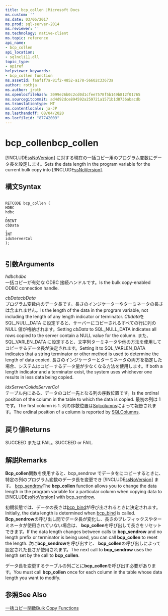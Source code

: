 ```yaml
---
title: bcp_collen |Microsoft Docs
ms.custom: ''
ms.date: 03/06/2017
ms.prod: sql-server-2014
ms.reviewer: ''
ms.technology: native-client
ms.topic: reference
api_name:
- bcp_collen
api_location:
- sqlncli11.dll
topic_type:
- apiref
helpviewer_keywords:
- bcp_collen function
ms.assetid: faaf1f7a-81f2-4852-a178-56602c33673a
author: rothja
ms.author: jroth
ms.openlocfilehash: 3099e26b0c2cd0d1cfee7578f5b149b812f01765
ms.sourcegitcommit: ad4d92dce894592a259721a1571b1d8736abacdb
ms.translationtype: MT
ms.contentlocale: ja-JP
ms.lasthandoff: 08/04/2020
ms.locfileid: "87742009"
---
```

# <a name="bcp_collen"></a><span data-ttu-id="a1449-102">bcp_collen</span><span class="sxs-lookup"><span data-stu-id="a1449-102">bcp_collen</span></span>
  <span data-ttu-id="a1449-103">[!INCLUDE[ssNoVersion](../../includes/ssnoversion-md.md)] に対する現在の一括コピー用のプログラム変数にデータ長を設定します。</span><span class="sxs-lookup"><span data-stu-id="a1449-103">Sets the data length in the program variable for the current bulk copy into [!INCLUDE[ssNoVersion](../../includes/ssnoversion-md.md)].</span></span>  
  
## <a name="syntax"></a><span data-ttu-id="a1449-104">構文</span><span class="sxs-lookup"><span data-stu-id="a1449-104">Syntax</span></span>  
  
```  
  
RETCODE bcp_collen (  
HDBC   
hdbc  
,  
DBINT   
cbData  
,  
INT   
idxServerCol  
);  
  
```  
  
## <a name="arguments"></a><span data-ttu-id="a1449-105">引数</span><span class="sxs-lookup"><span data-stu-id="a1449-105">Arguments</span></span>  
 <span data-ttu-id="a1449-106">*hdbc*</span><span class="sxs-lookup"><span data-stu-id="a1449-106">*hdbc*</span></span>  
 <span data-ttu-id="a1449-107">一括コピーが有効な ODBC 接続ハンドルです。</span><span class="sxs-lookup"><span data-stu-id="a1449-107">Is the bulk copy-enabled ODBC connection handle.</span></span>  
  
 <span data-ttu-id="a1449-108">*cbData*</span><span class="sxs-lookup"><span data-stu-id="a1449-108">*cbData*</span></span>  
 <span data-ttu-id="a1449-109">プログラム変数内のデータ長です。長さのインジケーターやターミネータの長さは含まれません。</span><span class="sxs-lookup"><span data-stu-id="a1449-109">Is the length of the data in the program variable, not including the length of any length indicator or terminator.</span></span> <span data-ttu-id="a1449-110">*Cbdata*を SQL_NULL_DATA に設定すると、サーバーにコピーされるすべての行に列の NULL 値が格納されます。</span><span class="sxs-lookup"><span data-stu-id="a1449-110">Setting *cbData* to SQL_NULL_DATA indicates all rows copied to the server contain a NULL value for the column.</span></span> <span data-ttu-id="a1449-111">また、SQL_VARLEN_DATA に設定すると、文字列ターミネータや他の方法を使用してコピーするデータ長が決定されます。</span><span class="sxs-lookup"><span data-stu-id="a1449-111">Setting it to SQL_VARLEN_DATA indicates that a string terminator or other method is used to determine the length of data copied.</span></span> <span data-ttu-id="a1449-112">長さのインジケーターとターミネータの両方を指定した場合、システムはコピーするデータ量が少なくなる方法を使用します。</span><span class="sxs-lookup"><span data-stu-id="a1449-112">If both a length indicator and a terminator exist, the system uses whichever one results in less data being copied.</span></span>  
  
 <span data-ttu-id="a1449-113">*idxServerCol*</span><span class="sxs-lookup"><span data-stu-id="a1449-113">*idxServerCol*</span></span>  
 <span data-ttu-id="a1449-114">テーブル内にある、データのコピー先となる列の序数位置です。</span><span class="sxs-lookup"><span data-stu-id="a1449-114">Is the ordinal position of the column in the table to which the data is copied.</span></span> <span data-ttu-id="a1449-115">最初の列は 1 です。</span><span class="sxs-lookup"><span data-stu-id="a1449-115">The first column is 1.</span></span> <span data-ttu-id="a1449-116">列の序数位置は[Sqlcolumns](../native-client-odbc-api/sqlcolumns.md)によって報告されます。</span><span class="sxs-lookup"><span data-stu-id="a1449-116">The ordinal position of a column is reported by [SQLColumns](../native-client-odbc-api/sqlcolumns.md).</span></span>  
  
## <a name="returns"></a><span data-ttu-id="a1449-117">戻り値</span><span class="sxs-lookup"><span data-stu-id="a1449-117">Returns</span></span>  
 <span data-ttu-id="a1449-118">SUCCEED または FAIL。</span><span class="sxs-lookup"><span data-stu-id="a1449-118">SUCCEED or FAIL.</span></span>  
  
## <a name="remarks"></a><span data-ttu-id="a1449-119">解説</span><span class="sxs-lookup"><span data-stu-id="a1449-119">Remarks</span></span>  
 <span data-ttu-id="a1449-120">**Bcp_collen**関数を使用すると、bcp_sendrow でデータをにコピーするときに、特定の列のプログラム変数のデータ長を変更でき [!INCLUDE[ssNoVersion](../../includes/ssnoversion-md.md)] ます。 [bcp_sendrow](bcp-sendrow.md)</span><span class="sxs-lookup"><span data-stu-id="a1449-120">The **bcp_collen** function allows you to change the data length in the program variable for a particular column when copying data to [!INCLUDE[ssNoVersion](../../includes/ssnoversion-md.md)] with [bcp_sendrow](bcp-sendrow.md).</span></span>  
  
 <span data-ttu-id="a1449-121">初期状態では、データの長さは[bcp_bind](bcp-bind.md)が呼び出されるときに決定されます。</span><span class="sxs-lookup"><span data-stu-id="a1449-121">Initially, the data length is determined when [bcp_bind](bcp-bind.md) is called.</span></span> <span data-ttu-id="a1449-122">**Bcp_sendrow**の呼び出し間でデータ長が変化し、長さのプレフィックスやターミネータが使用されていない場合は、 **bcp_collen**を呼び出して長さをリセットできます。</span><span class="sxs-lookup"><span data-stu-id="a1449-122">If the data length changes between calls to **bcp_sendrow** and no length prefix or terminator is being used, you can call **bcp_collen** to reset the length.</span></span> <span data-ttu-id="a1449-123">次に**bcp_sendrow**を呼び出すと、 **bcp_collen**の呼び出しによって設定された長さが使用されます。</span><span class="sxs-lookup"><span data-stu-id="a1449-123">The next call to **bcp_sendrow** uses the length set by the call to **bcp_collen**.</span></span>  
  
 <span data-ttu-id="a1449-124">データ長を変更するテーブルの列ごとに**bcp_collen**を呼び出す必要があります。</span><span class="sxs-lookup"><span data-stu-id="a1449-124">You must call **bcp_collen** once for each column in the table whose data length you want to modify.</span></span>  
  
## <a name="see-also"></a><span data-ttu-id="a1449-125">参照</span><span class="sxs-lookup"><span data-stu-id="a1449-125">See Also</span></span>  
 [<span data-ttu-id="a1449-126">一括コピー関数</span><span class="sxs-lookup"><span data-stu-id="a1449-126">Bulk Copy Functions</span></span>](sql-server-driver-extensions-bulk-copy-functions.md)  
  
  
